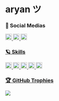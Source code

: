 # aryan ツ

### 🎈 Social Medias

<a href="https://www.linkedin.com/in/mickadaoud/"><img height=20px src="https://ziadoua.github.io/m3-Markdown-Badges/badges/LinkedIn/linkedin3.svg">
<a href="https://discordapp.com/users/774727443659227186"><img height=20px src="https://ziadoua.github.io/m3-Markdown-Badges/badges/Discord/discord2.svg">
<a href="mailto:aryan.bhotey@epitech.eu"><img height=20px src="https://ziadoua.github.io/m3-Markdown-Badges/badges/Mail/mail1.svg">

### 🪐 Skills
<img height=20px src=https://ziadoua.github.io/m3-Markdown-Badges/badges/C/c3.svg> <img height=20px src=https://ziadoua.github.io/m3-Markdown-Badges/badges/Python/python2.svg> <img height=20px src=https://ziadoua.github.io/m3-Markdown-Badges/badges/CSS/css3.svg> <img height=20px src=https://ziadoua.github.io/m3-Markdown-Badges/badges/HTML/html2.svg> <img height=20px src=https://ziadoua.github.io/m3-Markdown-Badges/badges/Javascript/javascript2.svg>

### 🏆 GitHub Trophies
<img src="https://github-profile-trophy.vercel.app/?username=Txtsuya&theme=tokyonight&no-bg=true&no-frame=true">
